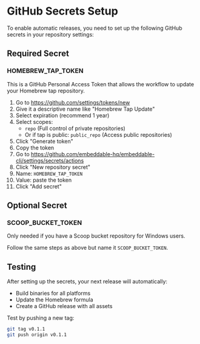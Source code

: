 # GitHub Secrets Setup

To enable automatic releases, you need to set up the following GitHub secrets in your repository settings:

## Required Secret

### HOMEBREW_TAP_TOKEN

This is a GitHub Personal Access Token that allows the workflow to update your Homebrew tap repository.

1. Go to https://github.com/settings/tokens/new
2. Give it a descriptive name like "Homebrew Tap Update"
3. Select expiration (recommend 1 year)
4. Select scopes:
   - `repo` (Full control of private repositories)
   - Or if tap is public: `public_repo` (Access public repositories)
5. Click "Generate token"
6. Copy the token
7. Go to https://github.com/embeddable-hq/embeddable-cli/settings/secrets/actions
8. Click "New repository secret"
9. Name: `HOMEBREW_TAP_TOKEN`
10. Value: paste the token
11. Click "Add secret"

## Optional Secret

### SCOOP_BUCKET_TOKEN

Only needed if you have a Scoop bucket repository for Windows users.

Follow the same steps as above but name it `SCOOP_BUCKET_TOKEN`.

## Testing

After setting up the secrets, your next release will automatically:
- Build binaries for all platforms
- Update the Homebrew formula
- Create a GitHub release with all assets

Test by pushing a new tag:
```bash
git tag v0.1.1
git push origin v0.1.1
```